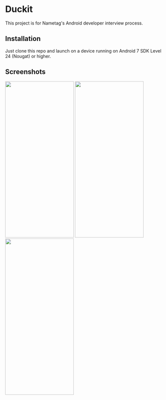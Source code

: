 # Duckit 
This project is for Nametag's Android developer interview process. 
## Installation
Just clone this repo and launch on a device running on Android 7 SDK Level 24 (Nougat) or higher.
## Screenshots
<img src="https://github.com/user-attachments/assets/491e9661-c117-4195-8324-9dc4d6953628" width="220" height="500" />
<img src="https://github.com/user-attachments/assets/4bd45f90-427b-4d8e-8c3a-56510d874d64" width="220" height="500" />
<img src="https://github.com/user-attachments/assets/3e0174d3-2f23-4ab3-88bf-1848ccd9de9c" width="220" height="500" />
